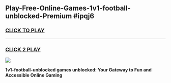 
## Play-Free-Online-Games-1v1-football-unblocked-Premium #ipqj6
<h3>
<a href="https://premium.freeplayer.one?title=1v1-football-unblocked&ref=8M">CLICK TO PLAY</a></h3>
<hr>

<h3>
<a href="https://premium.freeplayer.one?title=1v1-football-unblocked&ref=8M">CLICK 2 PLAY</a>
  
</h3>

<a href="https://premium.freeplayer.one?title=1v1-football-unblocked&ref=8M"><img src="https://clearcache.store/games.png"></a>


**1v1-football-unblocked games unblocked: Your Gateway to Fun and Accessible Online Gaming**
